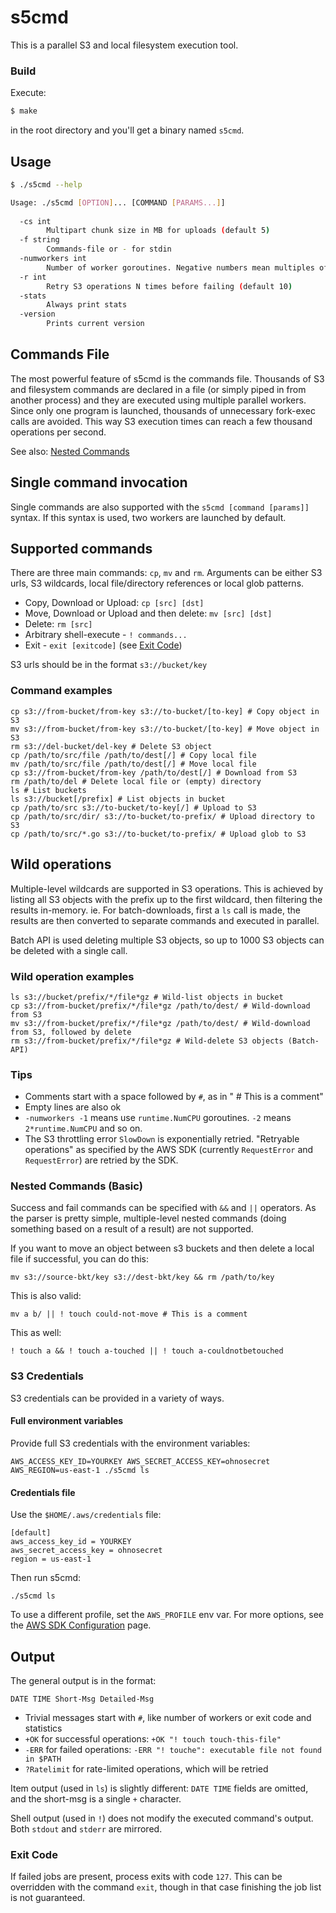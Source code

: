 # s5cmd #

This is a parallel S3 and local filesystem execution tool.

### Build ###

Execute:

```bash
$ make
```
in the root directory and you'll get a binary named `s5cmd`.

## Usage ##

```bash
$ ./s5cmd --help

Usage: ./s5cmd [OPTION]... [COMMAND [PARAMS...]]
 
  -cs int
    	Multipart chunk size in MB for uploads (default 5)
  -f string
        Commands-file or - for stdin
  -numworkers int
        Number of worker goroutines. Negative numbers mean multiples of runtime.NumCPU (default 256)
  -r int
        Retry S3 operations N times before failing (default 10)
  -stats
        Always print stats
  -version
        Prints current version
```

## Commands File ##

The most powerful feature of s5cmd is the commands file. Thousands of S3 and filesystem commands are declared in a file (or simply piped in from another process) and they are executed using multiple parallel workers. Since only one program is launched, thousands of unnecessary fork-exec calls are avoided. This way S3 execution times can reach a few thousand operations per second.

See also: [Nested Commands](#nested-commands-basic) 

## Single command invocation ##

Single commands are also supported with the `s5cmd [command [params]]` syntax. If this syntax is used, two workers are launched by default.

## Supported commands ##

There are three main commands: `cp`, `mv` and `rm`. Arguments can be either S3 urls, S3 wildcards, local file/directory references or local glob patterns.

- Copy, Download or Upload: `cp [src] [dst]`
- Move, Download or Upload and then delete: `mv [src] [dst]`
- Delete: `rm [src]`
- Arbitrary shell-execute - `! commands...`
- Exit - `exit [exitcode]` (see [Exit Code](#exit-code))

S3 urls should be in the format `s3://bucket/key`

### Command examples ###

```
cp s3://from-bucket/from-key s3://to-bucket/[to-key] # Copy object in S3 
mv s3://from-bucket/from-key s3://to-bucket/[to-key] # Move object in S3
rm s3://del-bucket/del-key # Delete S3 object
cp /path/to/src/file /path/to/dest[/] # Copy local file
mv /path/to/src/file /path/to/dest[/] # Move local file
cp s3://from-bucket/from-key /path/to/dest[/] # Download from S3
rm /path/to/del # Delete local file or (empty) directory
ls # List buckets
ls s3://bucket[/prefix] # List objects in bucket
cp /path/to/src s3://to-bucket/to-key[/] # Upload to S3
cp /path/to/src/dir/ s3://to-bucket/to-prefix/ # Upload directory to S3
cp /path/to/src/*.go s3://to-bucket/to-prefix/ # Upload glob to S3
```

## Wild operations ##

Multiple-level wildcards are supported in S3 operations. This is achieved by listing all S3 objects with the prefix up to the first wildcard, then filtering the results in-memory. ie. For batch-downloads, first a `ls` call is made, the results are then converted to separate commands and executed in parallel. 

Batch API is used deleting multiple S3 objects, so up to 1000 S3 objects can be deleted with a single call.

### Wild operation examples ###
```
ls s3://bucket/prefix/*/file*gz # Wild-list objects in bucket
cp s3://from-bucket/prefix/*/file*gz /path/to/dest/ # Wild-download from S3
mv s3://from-bucket/prefix/*/file*gz /path/to/dest/ # Wild-download from S3, followed by delete
rm s3://from-bucket/prefix/*/file*gz # Wild-delete S3 objects (Batch-API)
```

### Tips ###

- Comments start with a space followed by `#`, as in " # This is a comment"
- Empty lines are also ok
- `-numworkers -1` means use `runtime.NumCPU` goroutines. `-2` means `2*runtime.NumCPU` and so on.
- The S3 throttling error `SlowDown` is exponentially retried. "Retryable operations" as specified by the AWS SDK (currently `RequestError` and `RequestError`) are retried by the SDK.

### Nested Commands (Basic) ###

Success and fail commands can be specified with `&&` and `||` operators. As the parser is pretty simple, multiple-level nested commands (doing something based on a result of a result) are not supported.

If you want to move an object between s3 buckets and then delete a local file if successful, you can do this:

```
mv s3://source-bkt/key s3://dest-bkt/key && rm /path/to/key
```

This is also valid:

```
mv a b/ || ! touch could-not-move # This is a comment
```

This as well:
```
! touch a && ! touch a-touched || ! touch a-couldnotbetouched
```

### S3 Credentials ###
S3 credentials can be provided in a variety of ways.

#### Full environment variables ####

Provide full S3 credentials with the environment variables:
```
AWS_ACCESS_KEY_ID=YOURKEY AWS_SECRET_ACCESS_KEY=ohnosecret AWS_REGION=us-east-1 ./s5cmd ls
```

#### Credentials file ####

Use the `$HOME/.aws/credentials` file:
```
[default]
aws_access_key_id = YOURKEY
aws_secret_access_key = ohnosecret
region = us-east-1
```
Then run s5cmd:
```
./s5cmd ls
```

To use a different profile, set the `AWS_PROFILE` env var. For more options, see the [AWS SDK Configuration](http://docs.aws.amazon.com/sdk-for-go/v1/developer-guide/configuring-sdk.html) page.

## Output ##

The general output is in the format:
```
DATE TIME Short-Msg Detailed-Msg
```

 - Trivial messages start with `#`, like number of workers or exit code and statistics
 - `+OK` for successful operations: `+OK "! touch touch-this-file"`
 - `-ERR` for failed operations: `-ERR "! touche": executable file not found in $PATH`
 - `?Ratelimit` for rate-limited operations, which will be retried

Item output (used in `ls`) is slightly different: `DATE TIME` fields are omitted, and the short-msg is a single `+` character.

Shell output (used in `!`) does not modify the executed command's output. Both `stdout` and `stderr` are mirrored.

### Exit Code ###

If failed jobs are present, process exits with code `127`. This can be overridden with the command `exit`, though in that case finishing the job list is not guaranteed.
